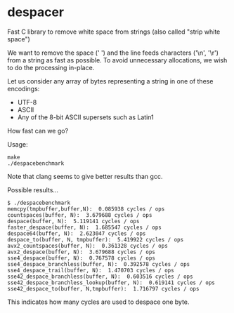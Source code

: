 # despacer
Fast C library to remove white space from strings (also called "strip white space")

We want to remove the space (' ') and the line feeds characters ('\n', '\r') from a string
as fast as possible. To avoid unnecessary allocations, we wish to do the processing in-place.

Let us consider any array of bytes representing a string in one of these encodings:
* UTF-8
* ASCII
* Any of the 8-bit ASCII supersets such as Latin1

How fast can we go?


Usage:
```
make
./despacebenchmark
```

Note that clang seems to give better results than gcc.

Possible results...

```
$ ./despacebenchmark
memcpy(tmpbuffer,buffer,N):  0.085938 cycles / ops
countspaces(buffer, N):  3.679688 cycles / ops
despace(buffer, N):  5.119141 cycles / ops
faster_despace(buffer, N):  1.685547 cycles / ops
despace64(buffer, N):  2.623047 cycles / ops
despace_to(buffer, N, tmpbuffer):  5.419922 cycles / ops
avx2_countspaces(buffer, N):  0.361328 cycles / ops
avx2_despace(buffer, N):  3.679688 cycles / ops
sse4_despace(buffer, N):  0.767578 cycles / ops
sse4_despace_branchless(buffer, N):  0.392578 cycles / ops
sse4_despace_trail(buffer, N):  1.470703 cycles / ops
sse42_despace_branchless(buffer, N):  0.603516 cycles / ops
sse42_despace_branchless_lookup(buffer, N):  0.619141 cycles / ops
sse42_despace_to(buffer, N,tmpbuffer):  1.716797 cycles / ops
```

This indicates how many cycles are used to despace one byte.



